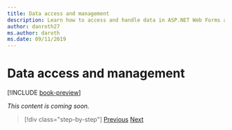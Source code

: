 ```yaml
---
title: Data access and management
description: Learn how to access and handle data in ASP.NET Web Forms and Blazor.
author: danroth27
ms.author: daroth
ms.date: 09/11/2019
---
```

# Data access and management

[!INCLUDE [book-preview](../../../includes/book-preview.md)]

*This content is coming soon.*

<!--
- Entity Framework
- Forms and validation
- Data sources and controls
- Calling web APIs
-->

>[!div class="step-by-step"]
>[Previous](forms-validation.md)
>[Next](middleware.md)
